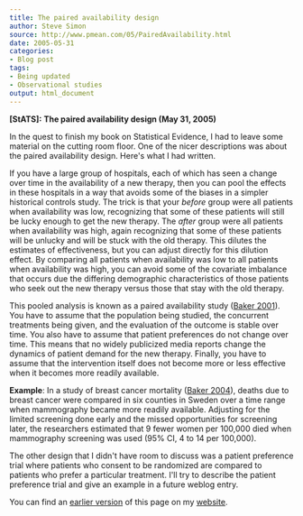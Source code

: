 ```yaml
---
title: The paired availability design
author: Steve Simon
source: http://www.pmean.com/05/PairedAvailability.html
date: 2005-05-31
categories:
- Blog post
tags:
- Being updated
- Observational studies
output: html_document
---
```

**[StATS]:** **The paired availability design (May
31, 2005)**

In the quest to finish my book on Statistical Evidence, I had to leave
some material on the cutting room floor. One of the nicer descriptions
was about the paired availability design. Here's what I had written.

If you have a large group of hospitals, each of which has seen a
change over time in the availability of a new therapy, then you can
pool the effects in these hospitals in a way that avoids some of the
biases in a simpler historical controls study. The trick is that your
*before* group were all patients when availability was low,
recognizing that some of these patients will still be lucky enough to
get the new therapy. The *after* group were all patients when
availability was high, again recognizing that some of these patients
will be unlucky and will be stuck with the old therapy. This dilutes
the estimates of effectiveness, but you can adjust directly for this
dilution effect. By comparing all patients when availability was low
to all patients when availability was high, you can avoid some of the
covariate imbalance that occurs due the differing demographic
characteristics of those patients who seek out the new therapy versus
those that stay with the old therapy.

This pooled analysis is known as a paired availability study ([Baker
2001](http://www.ncbi.nlm.nih.gov/entrez/query.fcgi?cmd=Retrieve&db=PubMed&list_uids=11602018&dopt=Abstract)).
You have to assume that the population being studied, the concurrent
treatments being given, and the evaluation of the outcome is stable
over time. You also have to assume that patient preferences do not
change over time. This means that no widely publicized media reports
change the dynamics of patient demand for the new therapy. Finally,
you have to assume that the intervention itself does not become more
or less effective when it becomes more readily available.

**Example**: In a study of breast cancer mortality ([Baker
2004](http://www.ncbi.nlm.nih.gov/entrez/query.fcgi?cmd=Retrieve&db=PubMed&list_uids=15149551&dopt=Abstract)),
deaths due to breast cancer were compared in six counties in Sweden
over a time range when mammography became more readily available.
Adjusting for the limited screening done early and the missed
opportunities for screening later, the researchers estimated that 9
fewer women per 100,000 died when mammography screening was used (95%
CI, 4 to 14 per 100,000).

The other design that I didn't have room to discuss was a patient
preference trial where patients who consent to be randomized are
compared to patients who prefer a particular treatment. I'll try to
describe the patient preference trial and give an example in a future
weblog entry.

You can find an [earlier version][sim1] of this page on my [website][sim2].

[sim1]: http://www.pmean.com/05/PairedAvailability.html
[sim2]: http://www.pmean.com
